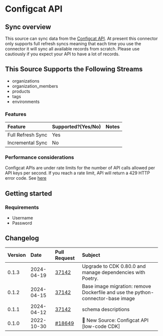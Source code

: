 # Configcat API

## Sync overview

This source can sync data from the [Configcat API](https://api.configcat.com/docs). At present this connector only supports full refresh syncs meaning that each time you use the connector it will sync all available records from scratch. Please use cautiously if you expect your API to have a lot of records.

## This Source Supports the Following Streams

* organizations
* organization_members
* products
* tags
* environments

### Features

| Feature | Supported?\(Yes/No\) | Notes |
| :--- | :--- | :--- |
| Full Refresh Sync | Yes |  |
| Incremental Sync | No |  |

### Performance considerations

Configcat APIs are under rate limits for the number of API calls allowed per API keys per second. If you reach a rate limit, API will return a 429 HTTP error code. See [here](https://api.configcat.com/docs/#section/Throttling-and-rate-limits)

## Getting started

### Requirements

* Username
* Password

## Changelog

| Version | Date       | Pull Request                                              | Subject                                    |
| :------ | :--------- | :-------------------------------------------------------- | :----------------------------------------- |
| 0.1.3 | 2024-04-19 | [37142](https://github.com/airbytehq/airbyte/pull/37142) | Upgrade to CDK 0.80.0 and manage dependencies with Poetry. |
| 0.1.2 | 2024-04-15 | [37142](https://github.com/airbytehq/airbyte/pull/37142) | Base image migration: remove Dockerfile and use the python-connector-base image |
| 0.1.1 | 2024-04-12 | [37142](https://github.com/airbytehq/airbyte/pull/37142) | schema descriptions |
| 0.1.0   | 2022-10-30 | [#18649](https://github.com/airbytehq/airbyte/pull/18649) | 🎉 New Source: Configcat API [low-code CDK] |
